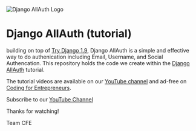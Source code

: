 ![Django AllAuth Logo](https://cfe-static.s3.amazonaws.com/media/allauth/images/all_auth.png)

# Django AllAuth (tutorial)

building on top of [Try Django 1.9](http://joincfe.com/projects/try-django-19), Django AllAuth is a simple and effective way to do authenication including Email, Username, and Social Authencation. This repository holds the code we create within the [Django AllAuth](http://joincfe.com/projects/allauth/) tutorial.

The tutorial videos are available on our [YouTube channel](http://joincfe.com/youtube) and ad-free on [Coding for Entrepreneurs](http://joincfe.com/projects/).

Subscribe to our [YouTube Channel]()

Thanks for watching!

Team CFE


